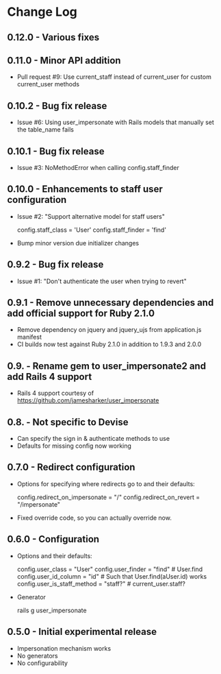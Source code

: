 # Change Log

## 0.12.0 - Various fixes

## 0.11.0 - Minor API addition

* Pull request #9: Use current_staff instead of current_user for custom current_user methods

## 0.10.2 - Bug fix release

* Issue #6: Using user_impersonate with Rails models that manually set the table_name fails

## 0.10.1 - Bug fix release

* Issue #3: NoMethodError when calling config.staff_finder

## 0.10.0 - Enhancements to staff user configuration

* Issue #2: "Support alternative model for staff users"

    config.staff_class = 'User'
    config.staff_finder = 'find'

* Bump minor version due initializer changes

## 0.9.2 - Bug fix release

* Issue #1: "Don't authenticate the user when trying to revert"

## 0.9.1 - Remove unnecessary dependencies and add official support for Ruby 2.1.0

* Remove dependency on jquery and jquery_ujs from application.js manifest
* CI builds now test against Ruby 2.1.0 in addition to 1.9.3 and 2.0.0

## 0.9. - Rename gem to user_impersonate2 and add Rails 4 support

* Rails 4 support courtesy of https://github.com/jamesharker/user_impersonate

## 0.8. - Not specific to Devise

* Can specify the sign in & authenticate methods to use
* Defaults for missing config now working 

## 0.7.0 - Redirect configuration

* Options for specifying where redirects go to and their defaults:

    config.redirect_on_impersonate = "/"
    config.redirect_on_revert = "/impersonate"

* Fixed override code, so you can actually override now.

## 0.6.0 - Configuration

* Options and their defaults:

    config.user_class           = "User"
    config.user_finder          = "find"   # User.find
    config.user_id_column       = "id"     # Such that User.find(aUser.id) works
    config.user_is_staff_method = "staff?" # current_user.staff?

* Generator

    rails g user_impersonate

## 0.5.0 - Initial experimental release

* Impersonation mechanism works
* No generators
* No configurability


